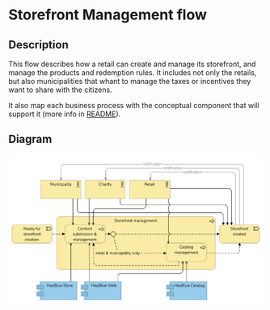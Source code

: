 # Storefront Management flow

## Description

This flow describes how a retail can create and manage its storefront, and manage the products and redemption rules. It includes not only the retails, but also municipalities that whant to manage the taxes or incentives they want to share with the citizens.

It also map each business process with the conceptual component that will support it (more info in [README](/README.md#application-component-collaboration-views)).

## Diagram

![Storefront management](/Assets/Storefront-management-Application-Coverage.png)